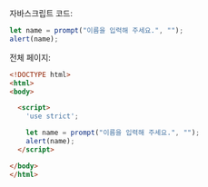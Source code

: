 자바스크립트 코드:

```js demo run
let name = prompt("이름을 입력해 주세요.", "");
alert(name);
```

전체 페이지:

```html
<!DOCTYPE html>
<html>
<body>

  <script>
    'use strict';

    let name = prompt("이름을 입력해 주세요.", "");
    alert(name);
  </script>

</body>
</html>
```

